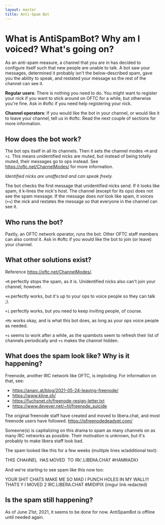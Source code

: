 ```yaml
---
layout: master
title: Anti-Spam Bot
---
```


# What is AntiSpamBot? Why am I voiced? What's going on?

As an anti-spam measure, a channel that you are in has decided to configure
itself such that new people are unable to talk. A bot saw your messages,
determined it probably isn't the below-described spam, gave you the ability to
speak, and restated your message so the rest of the channel can see it.

**Regular users**:
There is nothing you need to do. You might want to register your nick if you
want to stick around on OFTC for a while, but otherwise you're fine. Ask in
#oftc if you need help registering your nick.

**Channel operators**:
If you would like the bot in your channel, or would like it to leave your
channel, tell us in #oftc. Read the next couple of sections for more
information.


## How does the bot work?

The bot ops itself in all its channels. Then it sets the channel modes `+M` and
`+z`.  This means unidentified nicks are muted, but instead of being totally
muted, their messages go to ops instead. See <https://oftc.net/ChannelModes/> for
more information.

*Identified nicks are unaffected and can speak freely.*

The bot checks the first message that unidentified nicks send. If it looks like
spam, it k-lines the nick's host. The channel (except for its ops) does not see
the spam message.  If the message does *not* look like spam, it voices (`+v`) the
nick and restates the message so that everyone in the channel can see it.

## Who runs the bot?

Pastly, an OFTC network operator, runs the bot. Other OFTC staff members can
also control it. Ask in #oftc if you would like the bot to join (or leave) your
channel.

## What other solutions exist?

Reference <https://oftc.net/ChannelModes/>.

`+R` perfectly stops the spam, as it is. Unidentified nicks also can't join your
channel, however.

`+m` perfectly works, but it's up to your ops to voice people so they can talk
;).

`+i` perfectly works, but you need to keep inviting people, of course.

`+Mz` works okay, and is what this bot does, as long as your ops voice people as
needed.

`+s` seems to work after a while, as the spambots seem to refresh their list of
channels periodically and `+s` makes the channel hidden.

## What does the spam look like? Why is it happening?

Freenode, another IRC network like OFTC, is imploding. For information on that,
see:

- <https://anarc.at/blog/2021-05-24-leaving-freenode/>
- <https://www.kline.sh/>
- <https://fuchsnet.ch/freenode-resign-letter.txt>
- <https://www.devever.net/~hl/freenode_suicide>

The original freenode staff have created and moved to libera.chat, and most
freenode users have followed. <https://isfreenodedeadyet.com/>

Someone(s) is capitalizing on this drama to spam as many channels on as many
IRC networks as possible. Their motivation is unknown, but it's probably to
make libera staff look bad.

The spam looked like this for a few weeks (multiple lines w/additional text):

   THІЅ  ⅭHᎪⲚΝΕL  ΗᎪS  ᎷОVΕD  ТO  IRⲤ.ⅬⅠΒEᏒA.CHAᎢ  #HAΜᏒΑⅮΙⲞ

And we're starting to see spam like this now too:

   YOUR SHIT CHATS MAKE ME SO MAD I PUNCH HOLES IN MY WALL!!! THATS Y I MOVED 2 IRC.LIBERA.CHAT #MIDIPIX (imgur link redacted)

## Is the spam still happening?

As of June 21st, 2021, it seems to be done for now. AntiSpamBot is offline
until needed again.
